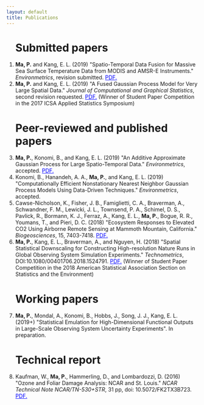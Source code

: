 ```yaml
---
layout: default
title: Publications
---
```



<ol start="1">
  
# Submitted papers

<li> <b>Ma, P.</b> and Kang, E. L. (2019) "Spatio-Temporal Data Fusion for Massive Sea Surface Temperature Data from MODIS and AMSR-E Instruments." <em>Environmetrics</em>, revision submitted. <a href="https://arxiv.org/abs/1809.04389" target="blank" style="color:blue;">PDF.</a> </li>

<li> <b>Ma, P.</b> and Kang, E. L. (2019) "A Fused Gaussian Process Model for Very Large Spatial Data."  <em>Journal of Computational and Graphical Statistics</em>, second revision requested. <a href="https://arxiv.org/abs/1702.08797" target="blank" style="color:blue;">PDF.</a> (Winner of Student Paper Competition in the 2017 ICSA Applied Statistics Symposium)
</li>


# Peer-reviewed and published papers 

<li> <b>Ma, P.</b>, Konomi, B., and Kang, E. L. (2019) "An Additive Approximate Gaussian Process for Large Spatio-Temporal Data." <em>Environmetrics</em>, accepted. <a href="https://arxiv.org/abs/1801.00319" target="blank" style="color:blue;">PDF.</a> </li>

<li> Konomi, B., Hanandeh, A. A., <b>Ma, P.</b>, and Kang, E. L. (2019) "Computationally Efficient Nonstationary Nearest Neighbor Gaussian Process Models Using Data-Driven Techniques." <em>Environmetrics</em>, accepted. </li>

<li> Cawse-Nicholson, K., Fisher, J. B., Famiglietti, C. A., Braverman, A., Schwandner, F. M., Lewicki, J. L., Townsend, P. A., Schimel, D. S., Pavlick, R., Bormann, K. J., Ferraz, A., Kang, E. L., <b>Ma, P.</b>, Bogue, R. R., Youmans, T., and Pieri, D. C. (2018) "Ecosystem Responses to Elevated CO2 Using Airborne Remote Sensing at Mammoth Mountain, California." <em>Biogeosciences</em>, 15, 7403-7418. <a href="https://doi.org/10.5194/bg-2018-73" target="blank" style="color:blue;">PDF.</a> </li>

<li> <b>Ma, P.</b>, Kang, E. L., Braverman, A., and Nguyen, H. (2018) "Spatial Statistical Downscaling for Constructing High-resolution Nature Runs in Global Observing System Simulation Experiments." <em>Technometrics</em>, DOI:10.1080/00401706.2018.1524791. <a href="https://doi.org/10.1080/00401706.2018.1524791" target="blank" style="color:blue;">PDF.</a> (Winner of Student Paper Competition in the 2018 American Statistical Association Section on Statistics and the Environment)
</li>


# Working papers 

<li> <b>Ma, P.</b>,  Mondal, A., Konomi, B., Hobbs, J., Song, J. J., Kang, E. L. (2019+) "Statistical Emulation for High-Dimensional Functional Outputs in Large-Scale Observing System Uncertainty Experiments". In preparation. </li>


# Technical report

<li> Kaufman, W., <b>Ma, P.</b>, Hammerling, D., and Lombardozzi, D. (2016) "Ozone and Foliar Damage Analysis: NCAR and St. Louis." <em>NCAR Technical Note NCAR/TN-530+STR</em>, 31 pp, doi: 10.5072/FK2TX3B723. <a href="http://dx.doi.org/10.5065/D6WH2NCQ" target="blank" style="color:blue;">PDF.</a> </li>

</ol>
